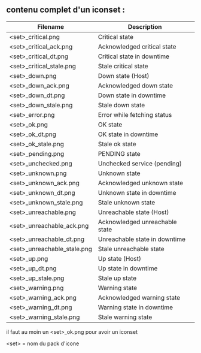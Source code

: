 ## contenu complet d'un iconset :

Filename | Description
---------|----------
\<set>_critical.png	|        Critical state
\<set>_critical_ack.png |	        Acknowledged critical state
\<set>_critical_dt.png	|        Critical state in downtime
\<set>_critical_stale.png	| Stale critical state
\<set>_down.png	           |     Down state (Host)
\<set>_down_ack.png	     |   Acknowledged down state
\<set>_down_dt.png         |   	Down state in downtime
\<set>_down_stale.png	     |   Stale down state
\<set>_error.png	       |         Error while fetching status
\<set>_ok.png	          |      OK state
\<set>_ok_dt.png	        |        OK state in downtime
\<set>_ok_stale.png	    |    Stale ok state
\<set>_pending.png	      |  PENDING state
\<set>_unchecked.png	    |    Unchecked service (pending)
\<set>_unknown.png	      |  Unknown state
\<set>_unknown_ack.png	  |      Acknowledged unknown state
\<set>_unknown_dt.png	  |      Unknown state in downtime
\<set>_unknown_stale.png	|        Stale unknown state
\<set>_unreachable.png	  |      Unreachable state (Host)
\<set>_unreachable_ack.png |	Acknowledged unreachable state
\<set>_unreachable_dt.png |	Unreachable state in downtime
\<set>_unreachable_stale.png |	Stale unreachable state
\<set>_up.png	            |    Up state (Host)
\<set>_up_dt.png	          |      Up state in downtime
\<set>_up_stale.png	  |      Stale up state
\<set>_warning.png	   |     Warning state
\<set>_warning_ack.png	  |      Acknowledged warning state
\<set>_warning_dt.png	   |     Warning state in downtime
\<set>_warning_stale.png	  |      Stale warning state

il faut au moin un \<set>_ok.png pour avoir un iconset

\<set> = nom du pack d'icone

